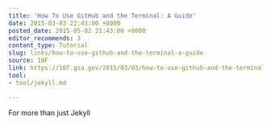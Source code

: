 ```yaml
---
title: 'How To Use GitHub and the Terminal: A Guide'
date: 2015-03-03 22:43:00 +0000
posted_date: 2015-05-02 21:43:00 +0000
editor_recommends: 3
content_type: Tutorial
slug: links/how-to-use-github-and-the-terminal-a-guide
source: 18F
link: https://18f.gsa.gov/2015/03/03/how-to-use-github-and-the-terminal-a-guide/
tool:
- tool/jekyll.md

---
```

For more than just Jekyll



